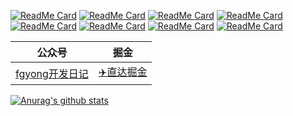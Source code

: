 [![ReadMe Card](https://github-readme-stats.vercel.app/api/pin/?username=ifgyong&repo=flutter_easyHub&show_owner=true&title_color=50DA8B&icon_color=50DA8B)](https://github.com/ifgyong/flutter_easyHub)
[![ReadMe Card](https://github-readme-stats.vercel.app/api/pin/?username=ifgyong&repo=iOSDataFactory&show_owner=true&title_color=50DA8B&icon_color=50DA8B)](https://github.com/ifgyong/iOSDataFactory)
[![ReadMe Card](https://github-readme-stats.vercel.app/api/pin/?username=ifgyong&repo=demo&show_owner=true&title_color=46BAEB&icon_color=46BAEB)](https://github.com/ifgyong/demo)
[![ReadMe Card](https://github-readme-stats.vercel.app/api/pin/?username=ifgyong&repo=flutter-example&show_owner=true&title_color=46BAEB&icon_color=46BAEB)](https://github.com/ifgyong/flutter-example)
[![ReadMe Card](https://github-readme-stats.vercel.app/api/pin/?username=ifgyong&repo=flutter-guide&show_owner=true&title_color=F8854D&icon_color=F8854D)](https://github.com/ifgyong/flutter-guide)
[![ReadMe Card](https://github-readme-stats.vercel.app/api/pin/?username=ifgyong&repo=flutter_custom_calendar&show_owner=true&title_color=F8854D&icon_color=F8854D)](https://github.com/ifgyong/flutter_custom_calendar)
[![ReadMe Card](https://github-readme-stats.vercel.app/api/pin/?username=ifgyong&repo=flutter_simple_record_and_player&show_owner=true&title_color=F8CE04&icon_color=F8CE04)](https://github.com/ifgyong/flutter_simple_record_and_player)
[![ReadMe Card](https://github-readme-stats.vercel.app/api/pin/?username=ifgyong&repo=flutter_qq_bubble&show_owner=true&title_color=F8CE04&icon_color=F8CE04)](https://github.com/ifgyong/flutter__qq_bubble)

<!--
50DA8B  青色
46BAEB  蓝色
F8854D 粉红色
F8CE04  黄色
-->

|公众号|掘金|
|:-:|:-:|
|[fgyong开发日记](wechat.md)|[✈️直达掘金](https://juejin.im/user/5693a77b60b2c2974cdd7f7f)|

[![Anurag's github stats](https://github-readme-stats.vercel.app/api?username=ifgyong&show_icons=true)](https://github.com/ifgyong/ifgyong)

<!-- [![Top Langs](https://github-readme-stats.vercel.app/api/top-langs/?username=ifgyong&hide=c,c%2B%2B&HTML)](https://github.com/ifgyong/ifgyong)
-->


<!--
**ifgyong/ifgyong** is a ✨ _special_ ✨ repository because its `README.md` (this file) appears on your GitHub profile.

Here are some ideas to get you started:

- 🔭 I’m currently working on ...
- 🌱 I’m currently learning ...
- 👯 I’m looking to collaborate on ...
- 🤔 I’m looking for help with ...
- 💬 Ask me about ...
- 📫 How to reach me: ...
- 😄 Pronouns: ...
- ⚡ Fun fact: ...
-->
